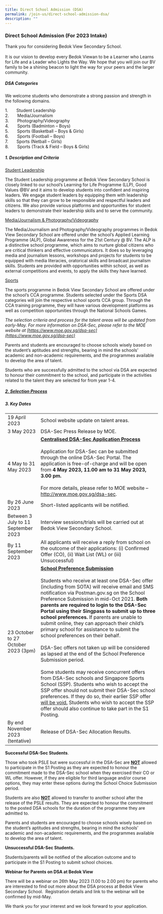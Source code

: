 ```yaml
---
title: Direct School Admission (DSA)
permalink: /join-us/direct-school-admission-dsa/
description: ""
---
```

### Direct School Admission (For 2023 Intake)
       
Thank you for considering Bedok View Secondary School.
<br><br>
It is our vision to develop every Bedok Viewan to be a Learner who Learns for Life and a Leader who Lights the Way. We hope that you will join our BV family to be a shining beacon to light the way for your peers and the larger community.

##### DSA Categories

We welcome students who demonstrate a strong passion and strength in the following domains.

1.&nbsp;&nbsp;&nbsp;&nbsp;&nbsp;&nbsp; Student Leadership<br>
2.&nbsp;&nbsp;&nbsp;&nbsp;&nbsp;&nbsp; Media/Journalism<br>
3.&nbsp;&nbsp;&nbsp;&nbsp;&nbsp;&nbsp; Photography/Videography<br>
4.&nbsp;&nbsp;&nbsp;&nbsp;&nbsp;&nbsp; Sports (Badminton – Boys)<br>
5.&nbsp;&nbsp;&nbsp;&nbsp;&nbsp;&nbsp; Sports (Basketball – Boys &amp; Girls)<br>
6.&nbsp;&nbsp;&nbsp;&nbsp;&nbsp;&nbsp; Sports (Football – Boys)<br>
7.&nbsp;&nbsp;&nbsp;&nbsp;&nbsp;&nbsp; Sports (Netball – Girls)<br>
8.&nbsp;&nbsp;&nbsp;&nbsp;&nbsp;&nbsp; Sports (Track &amp; Field – Boys &amp; Girls)

##### 1. Description and Criteria

<u>Student Leadership</u>

The Student Leadership programme at Bedok View Secondary School is closely linked to our school’s Learning for Life Programme (LLP), Good Values @BV and it aims to develop students into confident and inspiring leaders. We engage student leaders by equipping them with leadership skills so that they can grow to be responsible and respectful leaders and citizens. We also provide various platforms and opportunities for student leaders to demonstrate their leadership skills and to serve the community.

<u>Media/Journalism &amp; Photography/Videography</u>

The Media/Journalism and Photography/Videography programmes in Bedok View Secondary School are offered under the school’s Applied Learning Programme (ALP), Global Awareness for the 21st Century @ BV. The ALP is a distinctive school programme, which aims to nurture global citizens who are critical thinkers and effective communicators. It does so by leveraging media and journalism lessons, workshops and projects for students to be equipped with media literacies, oratorical skills and broadcast journalism skills. Students are provided with opportunities within school, as well as external competitions and events, to apply the skills they have learned.

<u>Sports</u>

The sports programme in Bedok View Secondary School are offered under the school’s CCA programme. Students selected under the Sports DSA categories will join the respective school sports CCA group. Through the CCA training programme, they will have various development platforms as well as competition opportunities through the National Schools Games.

_The selection criteria and process for the talent areas will be updated from early-May. For more information on DSA-Sec, please refer to the MOE website at [https://www.moe.gov.sg/dsa-sec](https://www.moe.gov.sg/dsa-sec)_

Parents and students are encouraged to choose schools wisely based on the student’s aptitudes and strengths, bearing in mind the schools’ academic and non-academic requirements, and the programmes available to develop the area of talent.

Students who are successfully admitted to the school via DSA are expected to honour their commitment to the school, and participate in the activities related to the talent they are selected for from year 1-4.

##### [2. Selection Process](/files/selection%20criteria%20for%20dsa%20(bedok%20view%20sec).pdf)


##### 3. Key Dates

|  |  |
| -------- | -------- |
| 19 April 2023    | School website update on talent areas.     |
| 3 May 2023    | DSA-Sec Press Release by MOE.     |
| 4 May to 31 May 2023   | <b><u>Centralised DSA-Sec Application Process</u></b><br><br> Application for DSA-Sec can be submitted through the online DSA-Sec Portal. The application is free-of-charge and will be open from <b>4 May 2023, 11.00 am to 31 May 2023, 3.00 pm. </b><br><br> For more details, please refer to MOE website – http://www.moe.gov.sg/dsa-sec.|
| By 26 June 2023    | Short-listed applicants will be notified.     |
| Between 3 July to 11 September 2023    | Interview sessions/trials will be carried out at Bedok View Secondary School.     |
| By 11 September 2023    | All applicants will receive a reply from school on the outcome of their applications: (i) Confirmed Offer (CO), (ii) Wait List (WL) or (iii) Unsuccessful)     |
| 23 October to 27 October 2023 (3pm)    | <b><u>School Preference Submission</u></b><br><br> Students who receive at least one DSA-Sec offer (including from SOTA) will receive email and SMS notification via Postman.gov.sg on the School Preference Submission in mid-Oct 2021. <b>Both parents are required to login to the DSA-Sec Portal using their Singpass to submit up to three school preferences.</b> If parents are unable to submit online, they can approach their child’s primary school for assistance to submit the school preferences on their behalf. <br><br>DSA-Sec offers not taken up will be considered as lapsed at the end of the School Preference Submission period. <br><br>Some students may receive concurrent offers from DSA-Sec schools and Singapore Sports School (SSP). Students who wish to accept the SSP offer should not submit their DSA-Sec school preferences. If they do so, their earlier SSP offer <u>will be void.</u> Students who wish to accept the SSP offer should also continue to take part in the S1 Posting.     |
| By end November 2023 (tentative)    | Release of DSA-Sec Allocation Results.     |


**Successful DSA-Sec Students**.

Those who took PSLE but were successful in the DSA-Sec are <u><b>NOT</b></u> allowed to participate in the S1 Posting as they are expected to honour the commitment made to the DSA-Sec school when they exercised their CO or WL offer. However, if they are eligible for third language and/or course options, they may enter these options during the School Choice Submission period.

Students are also <u><b>NOT</b></u> allowed to transfer to another school after the release of the PSLE results. They are expected to honour the commitment to the posted DSA schools for the duration of the programme they are admitted to.

Parents and students are encouraged to choose schools wisely based on the student’s aptitudes and strengths, bearing in mind the schools’ academic and non-academic requirements, and the programmes available to develop the area of talent.

**Unsuccessful DSA-Sec Students.**

Students/parents will be notified of the allocation outcome and to participate in the S1 Posting to submit school choices.

**Webinar for Parents on DSA at Bedok View**

There will be a webinar on 26th May 2023 (1.00 to 2.00 pm) for parents who are interested to find out more about the DSA process at Bedok View Secondary School.&nbsp; Registration details and link to the webinar will be confirmed by mid-May.

We thank you for your interest and we look forward to your application.